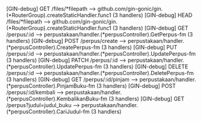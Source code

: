 [GIN-debug] GET    /files/*filepath                        --> github.com/gin-gonic/gin.(*RouterGroup).createStaticHandler.func1 (3 handlers)
[GIN-debug] HEAD   /files/*filepath                        --> github.com/gin-gonic/gin.(*RouterGroup).createStaticHandler.func1 (3 handlers)
[GIN-debug] GET    /perpus/:id                             --> perpustakaan/handler.(*perpusController).GetPerpus-fm (3 handlers)
[GIN-debug] POST   /perpus/create                          --> perpustakaan/handler.(*perpusController).CreatePerpus-fm (3 handlers)
[GIN-debug] PUT    /perpus/:id                             --> perpustakaan/handler.(*perpusController).UpdatePerpus-fm (3 handlers)
[GIN-debug] PATCH  /perpus/:id                             --> perpustakaan/handler.(*perpusController).UpdatePerpus-fm (3 handlers)
[GIN-debug] DELETE /perpus/:id                             --> perpustakaan/handler.(*perpusController).DeletePerpus-fm (3 handlers)
[GIN-debug] GET    /perpus/:id/pinjam                      --> perpustakaan/handler.(*perpusController).PinjamBuku-fm (3 handlers)
[GIN-debug] POST   /perpus/:id/kembali                     --> perpustakaan/handler.(*perpusController).KembalikanBuku-fm (3 handlers)
[GIN-debug] GET    /perpus?judul=judul_buku                --> perpustakaan/handler.(*perpusController).CariJudul-fm (3 handlers)
